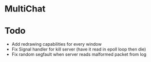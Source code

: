 # MultiChat

# Todo
- Add redrawing capabilities for every window
- Fix Signal handler for kill server (have it read in epoll loop then die)
- Fix random segfault when server reads malformed packet from log
